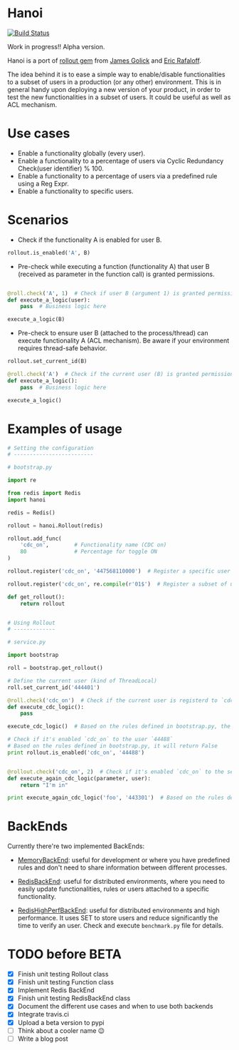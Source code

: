 
# Hanoi

[![Build Status](https://travis-ci.org/juandebravo/hanoi.svg?branch=master)](https://travis-ci.org/juandebravo/hanoi)

Work in progress!! Alpha version.

Hanoi is a port of [rollout gem](https://github.com/FetLife/rollout) from [James Golick](https://github.com/jamesgolick) and [Eric Rafaloff](https://github.com/EricR).

The idea behind it is to ease a simple way to enable/disable functionalities to a subset of users in a production (or any other) environment. This is in general handy upon deploying a new version of your product, in order to test the new functionalities in a subset of users. It could be useful as well as ACL mechanism.

# Use cases

* Enable a functionality globally (every user).
* Enable a functionality to a percentage of users via Cyclic Redundancy Check(user identifier) % 100.
* Enable a functionality to a percentage of users via a predefined rule using a Reg Expr.
* Enable a functionality to specific users.

# Scenarios

* Check if the functionality A is enabled for user B.

```python
rollout.is_enabled('A', B)
```

* Pre-check while executing a function (functionality A) that user B (received as parameter in the function call) is granted permissions.

```python

@roll.check('A', 1)  # Check if user B (argument 1) is granted permissions to execute A
def execute_a_logic(user):
    pass  # Business logic here

execute_a_logic(B)
```

* Pre-check to ensure user B (attached to the process/thread) can execute functionality A (ACL mechanism). Be aware if your environment requires thread-safe behavior.

```python
rollout.set_current_id(B)

@roll.check('A')  # Check if the current user (B) is granted permissions to execute A
def execute_a_logic():
    pass  # Business logic here

execute_a_logic()
```

# Examples of usage


```python
# Setting the configuration
# -------------------------

# bootstrap.py

import re

from redis import Redis
import hanoi

redis = Redis()

rollout = hanoi.Rollout(redis)

rollout.add_func(
    'cdc_on',        # Functionality name (CDC on)
    80               # Percentage for toggle ON
)

rollout.register('cdc_on', '447568110000')  # Register a specific user

rollout.register('cdc_on', re.compile(r'01$')  # Register a subset of users

def get_rollout():
    return rollout


# Using Rollout
# -------------

# service.py

import bootstrap

roll = bootstrap.get_rollout()

# Define the current user (kind of ThreadLocal)
roll.set_current_id('444401')

@roll.check('cdc_on')  # Check if the current user is registerd to `cdc_on`
def execute_cdc_logic():
    pass

execute_cdc_logic()  # Based on the rules defined in bootstrap.py, the decorator will allow the function execution, as zlib.crc32('444401') % 100 = 89, and the predefined percentage is 80

# Check if it's enabled `cdc_on` to the user `44488`
# Based on the rules defined in bootstrap.py, it will return False
print rollout.is_enabled('cdc_on', '44488')


@rollout.check('cdc_on', 2)  # Check if it's enabled `cdc_on` to the second parameter
def execute_again_cdc_logic(parameter, user):
    return "I'm in"

print execute_again_cdc_logic('foo', '443301')  # Based on the rules defined in bootstrap.py, the decorator will allow the function execution, as 443301 matches the reg expr.

```

# BackEnds

Currently there're two implemented BackEnds:

- [MemoryBackEnd](https://github.com/juandebravo/hanoi/blob/master/hanoi/backend.py#L65): useful for development or where you have predefined rules and don't need to share information between different processes.

- [RedisBackEnd](https://github.com/juandebravo/hanoi/blob/master/hanoi/backend.py#L125): useful for distributed environments, where you need to easily update functionalities, rules or users attached to a specific functionality.

- [RedisHighPerfBackEnd](https://github.com/juandebravo/hanoi/blob/master/hanoi/backend.py#L264): useful for distributed environments and high performance. It uses SET to store users and reduce significantly the time to verify an user. Check and execute `benchmark.py` file for details.

# TODO before BETA

- [X] Finish unit testing Rollout class
- [X] Finish unit testing Function class
- [X] Implement Redis BackEnd
- [X] Finish unit testing RedisBackEnd class
- [X] Document the different use cases and when to use both backends
- [X] Integrate travis.ci
- [X] Upload a beta version to pypi
- [ ] Think about a cooler name :wink:
- [ ] Write a blog post
